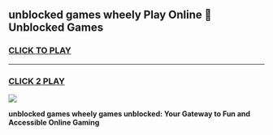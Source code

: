 
## unblocked games wheely Play Online 👋 Unblocked Games
<h3>
<a href="https://premium.freeplayer.one?title=unblocked_games_wheely&ref=19F">CLICK TO PLAY</a></h3>
<hr>

<h3>
<a href="https://premium.freeplayer.one?title=unblocked_games_wheely&ref=19F">CLICK 2 PLAY</a>
  
</h3>

<a href="https://premium.freeplayer.one?title=unblocked_games_wheely&ref=19F"><img src="https://clearcache.store/games.png"></a>


**unblocked games wheely games unblocked: Your Gateway to Fun and Accessible Online Gaming**
